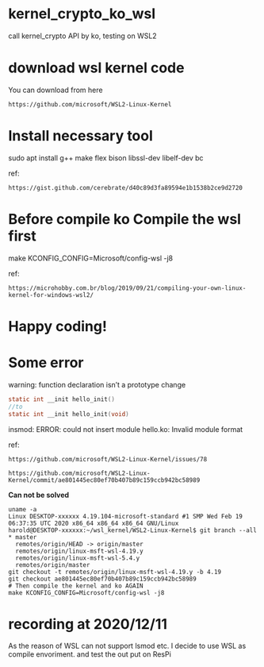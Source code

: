 # kernel_crypto_ko_wsl
call kernel_crypto API by ko, testing on WSL2

# download wsl kernel code
You can download from here

    https://github.com/microsoft/WSL2-Linux-Kernel

# Install necessary tool
sudo apt install g++ make flex bison libssl-dev libelf-dev bc

ref:

    https://gist.github.com/cerebrate/d40c89d3fa89594e1b1538b2ce9d2720

# Before compile ko Compile the wsl first
make KCONFIG_CONFIG=Microsoft/config-wsl -j8

ref:

    https://microhobby.com.br/blog/2019/09/21/compiling-your-own-linux-kernel-for-windows-wsl2/

# Happy coding!

# Some error

warning: function declaration isn’t a prototype
change 
```c
static int __init hello_init()
//to
static int __init hello_init(void)
```

insmod: ERROR: could not insert module hello.ko: Invalid module format

ref:
    
    https://github.com/microsoft/WSL2-Linux-Kernel/issues/78

    https://github.com/microsoft/WSL2-Linux-Kernel/commit/ae801445ec80ef70b407b89c159ccb942bc58989

**Can not be solved**
```shell
uname -a
Linux DESKTOP-xxxxxx 4.19.104-microsoft-standard #1 SMP Wed Feb 19 06:37:35 UTC 2020 x86_64 x86_64 x86_64 GNU/Linux
harold@DESKTOP-xxxxxx:~/wsl_kernel/WSL2-Linux-Kernel$ git branch --all
* master
  remotes/origin/HEAD -> origin/master
  remotes/origin/linux-msft-wsl-4.19.y
  remotes/origin/linux-msft-wsl-5.4.y
  remotes/origin/master
git checkout -t remotes/origin/linux-msft-wsl-4.19.y -b 4.19
git checkout ae801445ec80ef70b407b89c159ccb942bc58989
# Then compile the kernel and ko AGAIN
make KCONFIG_CONFIG=Microsoft/config-wsl -j8

```


# recording at 2020/12/11
As the reason of WSL can not support lsmod etc. I decide to use WSL as compile envoriment.
and test the out put on ResPi